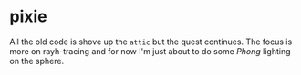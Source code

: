# pixie
All the old code is shove up the `attic` but the quest continues.
The focus is more on rayh-tracing and for now I'm just about to do some *Phong* lighting on the sphere.